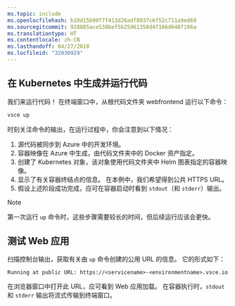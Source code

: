 ```yaml
---
ms.topic: include
ms.openlocfilehash: b10d15b90f7f413d26adf8037c6f52c711a9ed69
ms.sourcegitcommit: 928885ace538bef5b25961358d4f166d648f196a
ms.translationtype: HT
ms.contentlocale: zh-CN
ms.lasthandoff: 04/27/2018
ms.locfileid: "32030929"
---
```

## <a name="build-and-run-code-in-kubernetes"></a>在 Kubernetes 中生成并运行代码
我们来运行代码！ 在终端窗口中，从根代码文件夹 webfrontend 运行以下命令：

```cmd
vsce up
```

时刻关注命令的输出，在运行过程中，你会注意到以下情况：
1. 源代码被同步到 Azure 中的开发环境。
1. 容器映像在 Azure 中生成，由代码文件夹中的 Docker 资产指定。
1. 创建了 Kubernetes 对象，该对象使用代码文件夹中 Helm 图表指定的容器映像。
1. 显示了有关容器终结点的信息。 在本例中，我们希望得到公共 HTTPS URL。
1. 假设上述阶段成功完成，应可在容器启动时看到 `stdout`（和 `stderr`）输出。

> [!Note]
> 第一次运行 `up` 命令时，这些步骤需要较长的时间，但后续运行应该会更快。

## <a name="test-the-web-app"></a>测试 Web 应用
扫描控制台输出，获取有关由 `up` 命令创建的公用 URL 的信息。 它的形式如下： 

`Running at public URL: https://<servicename>-<environmentname>.vsce.io` 

在浏览器窗口中打开此 URL，应可看到 Web 应用加载。 在容器执行时，`stdout` 和 `stderr` 输出将流式传输到终端窗口。
